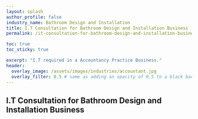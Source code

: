 ```yaml
---
layout: splash 
author_profile: false 
industry_name: Bathroom Design and Installation
title: I.T Consultation for Bathroom Design and Installation Business
permalink: /it-consultation-for-bathroom-design-and-installation-business

toc: true
toc_sticky: true

excerpt: "I.T required in a Accountancy Practice Business."
header:
  overlay_image: /assets/images/industries/accountant.jpg
  overlay_filter: 0.5 # same as adding an opacity of 0.5 to a black background
---
```


## I.T Consultation for Bathroom Design and Installation Business
